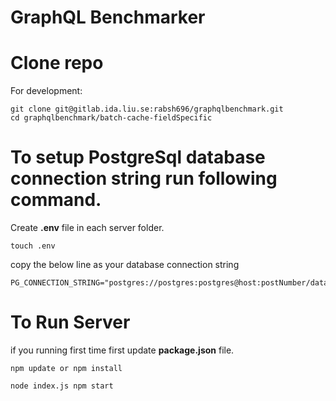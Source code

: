 # GraphQL Benchmarker


# Clone repo

For development:
```
git clone git@gitlab.ida.liu.se:rabsh696/graphqlbenchmark.git
cd graphqlbenchmark/batch-cache-fieldSpecific

```


# To setup PostgreSql database connection string run following command.

Create __.env__ file in each server folder.
```
touch .env
```

copy the below line as your database connection string
```
PG_CONNECTION_STRING="postgres://postgres:postgres@host:postNumber/databaseName"
```

# To Run Server 

if you running first time first update __package.json__ file.

```
npm update or npm install
```

```
node index.js npm start

```